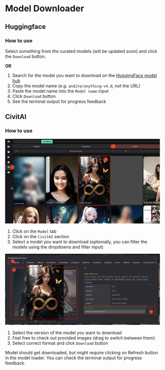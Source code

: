 # Model Downloader

## Huggingface

### How to use

Select something from the curated models (will be updated soon) and click the `Download` button.

**OR**

1. Search for the model you want to download on the [HuggingFace model hub](https://huggingface.co/models)
2. Copy the model name (e.g. `andite/anything-v4.0`, not the URL)
3. Paste the model name into the `Model name` input
4. Click `Download` button
5. See the terminal output for progress feedback

## CivitAI

### How to use

![CivitAI](../static/frontend/model-downloader/civitai-landing.webp)

1. Click on the `Model` tab
2. Click on the `CivitAI` section
3. Select a model you want to download (optionally, you can filter the models using the dropdowns and filter input)

![CivitAI](../static/frontend/model-downloader/civitai-popup.webp)

1. Select the version of the model you want to download
2. Feel free to check out provided images (drag to switch between them)
3. Select correct format and click `Download` button

Model should get downloaded, but might require clicking on Refresh button in the model loader. You can check the terminal output for progress feedback.
